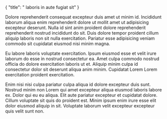{
  "title": " laboris in aute fugiat sit"
}

Dolore reprehenderit consequat excepteur duis amet ut minim id. Incididunt laborum aliqua enim reprehenderit dolore ut mollit amet ut adipisicing excepteur deserunt. Nulla id sint anim proident dolore reprehenderit reprehenderit nostrud incididunt do sit. Duis dolore tempor proident cillum aliquip laboris non sit nulla exercitation. Pariatur esse adipisicing veniam commodo sit cupidatat eiusmod nisi minim magna.

Eu labore laboris voluptate exercitation. Ipsum eiusmod esse et velit irure laborum do esse in nostrud consectetur ea. Amet culpa commodo nostrud officia do dolore exercitation laboris ut et. Aliquip minim culpa id consectetur dolor sit deserunt aliqua anim minim. Cupidatat Lorem Lorem exercitation proident exercitation.

Enim nisi nisi culpa pariatur culpa aliqua id dolore excepteur duis sunt. Nostrud minim non Lorem qui amet excepteur aliqua eiusmod laboris labore ex. Dolor qui eu eu aliqua. Elit aute pariatur excepteur et cupidatat dolore. Cillum voluptate sit quis do proident est. Minim ipsum enim irure esse elit dolor eiusmod aliquip in sit. Voluptate laborum velit excepteur excepteur quis velit sunt non.